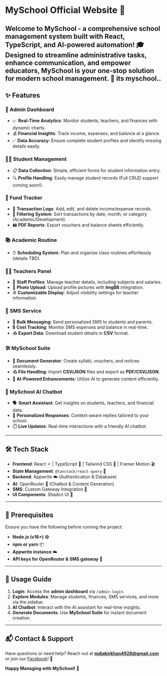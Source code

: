 # MySchool Official Website 🌟

Welcome to **MySchool** - a comprehensive school management system built with **React, TypeScript, and AI-powered automation**! 🎓 Designed to streamline administrative tasks, enhance communication, and empower educators, MySchool is your one-stop solution for modern school management. 🚀
  its myschool..
---

## ✨ Features

### 🏢 Admin Dashboard
- 📈 **Real-Time Analytics**: Monitor students, teachers, and finances with dynamic charts.
- 💰 **Financial Insights**: Track income, expenses, and balance at a glance.
- ✅ **Data Accuracy**: Ensure complete student profiles and identify missing details easily.

### 👩‍🎓 Student Management
- 📋 **Data Collection**: Simple, efficient forms for student information entry.
- 🔍 **Profile Handling**: Easily manage student records (Full CRUD support coming soon!).

### 💸 Fund Tracker
- 📝 **Transaction Logs**: Add, edit, and delete income/expense records.
- 📅 **Filtering System**: Sort transactions by date, month, or category (Academic/Development).
- 🖨️ **PDF Reports**: Export vouchers and balance sheets efficiently.

### 📚 Academic Routine
- ⏰ **Scheduling System**: Plan and organize class routines effortlessly (details TBD).

### 👨‍🏫 Teachers Panel
- 👥 **Staff Profiles**: Manage teacher details, including subjects and salaries.
- 📸 **Photo Upload**: Upload profile pictures with **ImgBB** integration.
- ⚙️ **Customizable Display**: Adjust visibility settings for teacher information.

### 📱 SMS Service
- 📩 **Bulk Messaging**: Send personalized SMS to students and parents.
- 💲 **Cost Tracking**: Monitor SMS expenses and balance in real-time.
- 📥 **Export Data**: Download student details in **CSV** format.

### 🛠️ MySchool Suite
- 📜 **Document Generator**: Create syllabi, vouchers, and notices seamlessly.
- 📤 **File Handling**: Import **CSV/JSON** files and export as **PDF/CSV/JSON**.
- 🤖 **AI-Powered Enhancements**: Utilize AI to generate content efficiently.

### 💬 MySchool AI Chatbot
- 🗣️ **Smart Assistant**: Get insights on students, teachers, and financial data.
- 🎯 **Personalized Responses**: Context-aware replies tailored to your school.
- ⏱️ **Live Updates**: Real-time interactions with a friendly AI chatbot.

---

## 🛠️ Tech Stack

- **Frontend**: React ⚛️ | TypeScript 📜 | Tailwind CSS 🎨 | Framer Motion 🎬
- **State Management**: `@tanstack/react-query` 🔄
- **Backend**: Appwrite ☁️ (Authentication & Database)
- **AI**: OpenRouter 🤖 (Chatbot & Content Generation)
- **SMS**: Custom Gateway Integration 📡
- **UI Components**: Shadcn UI 🌟

---

## 🚀 Prerequisites

Ensure you have the following before running the project:

- **Node.js (v16+)** 🟢
- **npm or yarn** 📦
- **Appwrite instance** ☁️
- **API keys for OpenRouter & SMS gateway** 🔑

---

## 📖 Usage Guide

1. **Login**: Access the **admin dashboard** via `/admin-login`.
2. **Explore Modules**: Manage students, finances, SMS services, and more via the sidebar.
3. **AI Chatbot**: Interact with the AI assistant for real-time insights.
4. **Generate Documents**: Use **MySchool Suite** for instant document creation.

---

## 📬 Contact & Support

Have questions or need help? Reach out at **mdjakirkhan4928@gmail.com** or join our [Facebook](https://www.facebook.com/share/15YCmukFeD/)! 💌

**Happy Managing with MySchool! 🎉**
